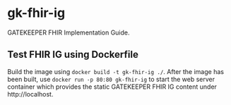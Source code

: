 # gk-fhir-ig
GATEKEEPER FHIR Implementation Guide.

## Test FHIR IG using Dockerfile
Build the image using `docker build -t gk-fhir-ig ./`. After the image has been built,
use `docker run -p 80:80 gk-fhir-ig` to start the web server container which provides the
static GATEKEEPER FHIR IG content under http://localhost.
